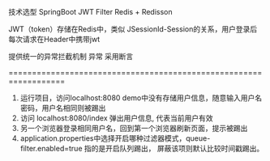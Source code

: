 技术选型
SpringBoot
JWT
Filter
Redis + Redisson

JWT（token）存储在Redis中，类似 JSessionId-Session的关系，用户登录后每次请求在Header中携带jwt

提供统一的异常拦截机制
异常 采用断言

==================================================================

1. 运行项目，访问localhost:8080 demo中没有存储用户信息，随意输入用户名密码，用户名相同则被踢出
2. 访问 localhost:8080/index 弹出用户信息, 代表当前用户有效
3. 另一个浏览器登录相同用户名，回到第一个浏览器刷新页面，提示被踢出
4. application.properties中选择开启哪种过滤器模式，queue-filter.enabled=true 指的是开启队列踢出， 屏蔽该项则默认比较时间戳踢出。